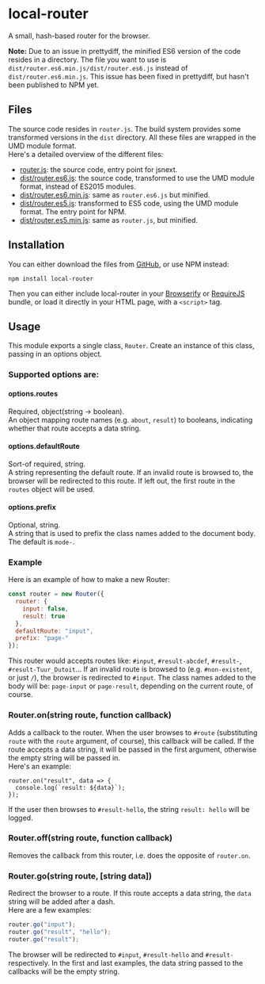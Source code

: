 local-router
============

A small, hash-based router for the browser.


__Note:__ Due to an issue in prettydiff, the minified ES6 version of the code resides in a directory. The file you want to use is `dist/router.es6.min.js/dist/router.es6.js` instead of `dist/router.es6.min.js`. This issue has been fixed in prettydiff, but hasn't been published to NPM yet.


## Files
The source code resides in `router.js`. The build system provides some transformed versions in the `dist` directory. All these files are wrapped in the UMD module format.  
Here's a detailed overview of the different files:

 * [router.js](https://github.com/TuurDutoit/local-router/blob/master/router.js): the source code, entry point for jsnext.
 * [dist/router.es6.js](https://github.com/TuurDutoit/local-router/blob/master/dist/router.es6.js): the source code, transformed to use the UMD module format, instead of ES2015 modules.
 * [dist/router.es6.min.js](https://github.com/TuurDutoit/local-router/blob/master/dist/router.es6.min.js): same as `router.es6.js` but minified.
 * [dist/router.es5.js](https://github.com/TuurDutoit/local-router/blob/master/dist/router.js): transformed to ES5 code, using the UMD module format. The entry point for NPM.
 * [dist/router.es5.min.js](https://github.com/TuurDutoit/local-router/blob/master/dist/router.min.js): same as `router.js`, but minified.


## Installation
You can either download the files from [GitHub](https://github.com/TuurDutoit/local-router), or use NPM instead:

```
npm install local-router
```

Then you can either include local-router in your [Browserify](http://browserify.org/) or [RequireJS](http://requirejs.org/) bundle, or load it directly in your HTML page, with a `<script>` tag.


## Usage
This module exports a single class, `Router`. Create an instance of this class, passing in an options object.

### Supported options are:

#### options.routes
Required, object(string -> boolean).  
An object mapping route names (e.g. `about`, `result`) to booleans, indicating whether that route accepts a data string.

#### options.defaultRoute
Sort-of required, string.  
A string representing the default route. If an invalid route is browsed to, the browser will be redirected to this route. If left out, the first route in the `routes` object will be used.

#### options.prefix
Optional, string.  
A string that is used to prefix the class names added to the document body. The default is `mode-`.

### Example
Here is an example of how to make a new Router:

```javascript
const router = new Router({
  router: {
    input: false,
    result: true
  },
  defaultRoute: "input",
  prefix: "page-"
});
```

This router would accepts routes like: `#input`, `#result-abcdef`, `#result-`, `#result-Tuur_Dutoit`...
If an invalid route is browsed to (e.g. `#non-existent`, or just `/`), the browser is redirected to `#input`.
The class names added to the body will be: `page-input` or `page-result`, depending on the current route, of course.

### Router.on(string route, function callback)
Adds a callback to the router. When the user browses to `#route` (substituting `route` with the `route` argument, of course), this callback will be called. If the route accepts a data string, it will be passed in the first argument, otherwise the empty string will be passed in.  
Here's an example:

```
router.on("result", data => {
  console.log(`result: ${data}`);
});
```

If the user then browses to `#result-hello`, the string `result: hello` will be logged.


### Router.off(string route, function callback)
Removes the callback from this router, i.e. does the opposite of `router.on`.

### Router.go(string route, [string data])
Redirect the browser to a route. If this route accepts a data string, the `data` string will be added after a dash.  
Here are a few examples:

```javascript
router.go("input");
router.go("result", "hello");
router.go("result");
```

The browser will be redirected to `#input`, `#result-hello` and `#result-` respectively. In the first and last examples, the data string passed to the callbacks will be the empty string.
